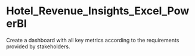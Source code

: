 # Hotel_Revenue_Insights_Excel_PowerBI
Create a dashboard with all key metrics according to the requirements provided by stakeholders.
